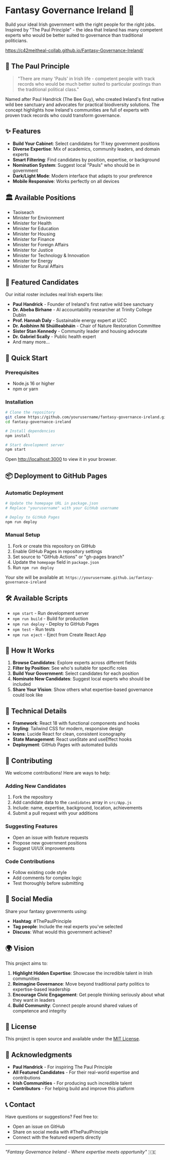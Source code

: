 # Fantasy Governance Ireland 🐝

Build your ideal Irish government with the right people for the right jobs. Inspired by "The Paul Principle" - the idea that Ireland has many competent experts who would be better suited to governance than traditional politicians.

https://c42meitheal-collab.github.io/Fantasy-Governance-Ireland/

## 🌟 The Paul Principle

> "There are many 'Pauls' in Irish life - competent people with track records who would be much better suited to particular postings than the traditional political class."

Named after Paul Handrick (The Bee Guy), who created Ireland's first native wild bee sanctuary and advocates for practical biodiversity solutions. The concept highlights how Ireland's communities are full of experts with proven track records who could transform governance.

## ✨ Features

- **Build Your Cabinet**: Select candidates for 11 key government positions
- **Diverse Expertise**: Mix of academics, community leaders, and domain experts
- **Smart Filtering**: Find candidates by position, expertise, or background
- **Nomination System**: Suggest local "Pauls" who should be in government
- **Dark/Light Mode**: Modern interface that adapts to your preference
- **Mobile Responsive**: Works perfectly on all devices

## 🏛️ Available Positions

- Taoiseach
- Minister for Environment
- Minister for Health
- Minister for Education
- Minister for Housing
- Minister for Finance
- Minister for Foreign Affairs
- Minister for Justice
- Minister for Technology & Innovation
- Minister for Energy
- Minister for Rural Affairs

## 👥 Featured Candidates

Our initial roster includes real Irish experts like:

- **Paul Handrick** - Founder of Ireland's first native wild bee sanctuary
- **Dr. Abeba Birhane** - AI accountability researcher at Trinity College Dublin
- **Prof. Hannah Daly** - Sustainable energy expert at UCC
- **Dr. Aoibhinn Ní Shúilleabháin** - Chair of Nature Restoration Committee
- **Sister Stan Kennedy** - Community leader and housing advocate
- **Dr. Gabriel Scally** - Public health expert
- And many more...

## 🚀 Quick Start

### Prerequisites

- Node.js 16 or higher
- npm or yarn

### Installation

```bash
# Clone the repository
git clone https://github.com/yourusername/fantasy-governance-ireland.git
cd fantasy-governance-ireland

# Install dependencies
npm install

# Start development server
npm start
```

Open [http://localhost:3000](http://localhost:3000) to view it in your browser.

## 📦 Deployment to GitHub Pages

### Automatic Deployment

```bash
# Update the homepage URL in package.json
# Replace "yourusername" with your GitHub username

# Deploy to GitHub Pages
npm run deploy
```

### Manual Setup

1. Fork or create this repository on GitHub
2. Enable GitHub Pages in repository settings
3. Set source to "GitHub Actions" or "gh-pages branch"
4. Update the `homepage` field in `package.json`
5. Run `npm run deploy`

Your site will be available at: `https://yourusername.github.io/fantasy-governance-ireland`

## 🛠️ Available Scripts

- `npm start` - Run development server
- `npm run build` - Build for production
- `npm run deploy` - Deploy to GitHub Pages
- `npm test` - Run tests
- `npm run eject` - Eject from Create React App

## 🎯 How It Works

1. **Browse Candidates**: Explore experts across different fields
2. **Filter by Position**: See who's suitable for specific roles
3. **Build Your Government**: Select candidates for each position
4. **Nominate New Candidates**: Suggest local experts who should be included
5. **Share Your Vision**: Show others what expertise-based governance could look like

## 🔧 Technical Details

- **Framework**: React 18 with functional components and hooks
- **Styling**: Tailwind CSS for modern, responsive design
- **Icons**: Lucide React for clean, consistent iconography
- **State Management**: React useState and useEffect hooks
- **Deployment**: GitHub Pages with automated builds

## 🤝 Contributing

We welcome contributions! Here are ways to help:

### Adding New Candidates

1. Fork the repository
2. Add candidate data to the `candidates` array in `src/App.js`
3. Include: name, expertise, background, location, achievements
4. Submit a pull request with your additions

### Suggesting Features

- Open an issue with feature requests
- Propose new government positions
- Suggest UI/UX improvements

### Code Contributions

- Follow existing code style
- Add comments for complex logic
- Test thoroughly before submitting

## 📱 Social Media

Share your fantasy governments using:
- **Hashtag**: #ThePaulPrinciple
- **Tag people**: Include the real experts you've selected
- **Discuss**: What would this government achieve?

## 🌍 Vision

This project aims to:

1. **Highlight Hidden Expertise**: Showcase the incredible talent in Irish communities
2. **Reimagine Governance**: Move beyond traditional party politics to expertise-based leadership
3. **Encourage Civic Engagement**: Get people thinking seriously about what they want in leaders
4. **Build Community**: Connect people around shared values of competence and integrity

## 📄 License

This project is open source and available under the [MIT License](LICENSE).

## 🙏 Acknowledgments

- **Paul Handrick** - For inspiring The Paul Principle
- **All Featured Candidates** - For their real-world expertise and contributions
- **Irish Communities** - For producing such incredible talent
- **Contributors** - For helping build and improve this platform

## 📞 Contact

Have questions or suggestions? Feel free to:
- Open an issue on GitHub
- Share on social media with #ThePaulPrinciple
- Connect with the featured experts directly

---

*"Fantasy Governance Ireland - Where expertise meets opportunity"* 🇮🇪
